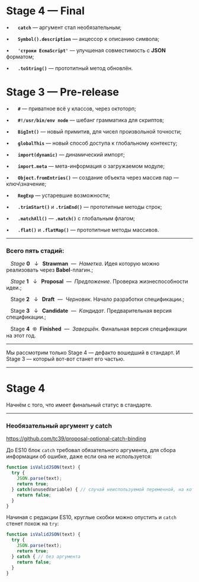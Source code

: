 # Stage 4 — Final

•      **```catch```** — аргумент стал необязательным;

•      **```Symbol().description```** — акцессор к описанию символа;

•      **```'строки EcmaScript'```** — улучшеная совместимость с **JSON** форматом;

•      **```.toString()```** — прототипный метод обновлён.

# Stage 3 — Pre-release

•      **```#```** —  приватное всё у классов, через октоторп;

•      **```#!/usr/bin/env node```**  — шебанг грамматика для скриптов;

•      **```BigInt()```** — новый примитив, для чисел произвольной точности;

•      **```globalThis```** — новый способ доступа к глобальному контексту;

•      **```import(dynamic)```** — динамический импорт;

•      **```import.meta```** — мета-информация о загружаемом модуле;

•      **```Object.fromEntries()```** — создание объекта через массив пар — ключ\значение;

•      **```RegExp```** — устаревшие возможности;

•      **```.trimStart()```** и **```.trimEnd()```** — прототипные методы строк;

•      **```.matchAll()```** — **```.match()```** с глобальным флагом;

•      **```.flat()```** и **```.flatMap()```** — прототипные методы массивов.



<cut />

----------------------

### Всего пять стадий:

   *Stage* **0**   ↓  &thinsp;**Strawman**  —  *Наметка*. Идея которую можно реализовать через **Babel**-плагин.;

   *Stage* **1**   ↓  &thinsp;**Proposal**  —  *Предложение*. Проверка жизнеспособности идеи.;

   Stage **2**   ↓  &thinsp;**Draft**  —  *Черновик*.  Начало разработки спецификации.;

   Stage **3**   ↓  &thinsp;**Candidate**  —  *Кандидат*. Предварительная версия спецификации.;

   Stage **4**  ֍  **Finished**  —  *Завершён*. Финальная версия спецификации на этот год.

----------------------------

Мы рассмотрим только Stage 4 — дефакто вошедший в стандарт.
И Stage 3 — который вот-вот станет его частью.

----------------------------


# Stage 4

Начнём с того, что имеет финальный статус в стандарте.

---------


### Необязательный аргумент у catch

<https://github.com/tc39/proposal-optional-catch-binding>

До ES10 блок ```catch``` требовал обязательного аргумента, для сбора информации об ошибке, даже если она не используется:

```javascript
function isValidJSON(text) {
  try {
    JSON.parse(text);
    return true;
  } catch(unusedVariable) { // случай неиспользуемой переменной, на который сработает линтование
    return false;
  }
}
```

Начиная с редакции ES10, круглые скобки можно опустить и ```catch``` стенет похож на ```try```:
```javascript
function isValidJSON(text) {
  try {
    JSON.parse(text);
    return true;
  } catch { // без аргумента
    return false;
  }
}
```
